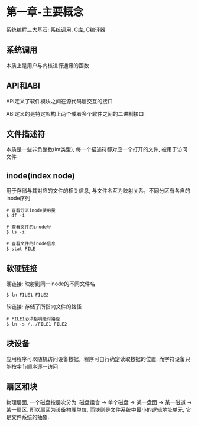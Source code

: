 # 第一章-主要概念

系统编程三大基石: 系统调用, C库, C编译器

## 系统调用

本质上是用户与内核进行通讯的函数

## API和ABI

API定义了软件模块之间在源代码层交互的接口

ABI定义的是特定架构上两个或者多个软件之间的二进制接口

## 文件描述符

本质是一些非负整数(int类型), 每一个描述符都对应一个打开的文件, 被用于访问文件

## inode(index node)

用于存储与其对应的文件的相关信息, 与文件名互为映射关系，不同分区有各自的inode序列


```shell
# 查看分区inode使用量
$ df -i

# 查看文件的inode号
$ ls -i

# 查看文件的inode信息
$ stat FILE
```

## 软硬链接

硬链接: 映射到同一inode的不同文件名

```shell
$ ln FILE1 FILE2
```

软链接: 存储了所指向文件的路径

```shell
# FILE1必须指明绝对路径
$ ln -s /../FILE1 FILE2
```

## 块设备

应用程序可以随机访问设备数据，程序可自行确定读取数据的位置. 而字符设备只能按字节顺序逐一访问

## 扇区和块

物理层面, 一个磁盘按层次分为: 磁盘组合 -> 单个磁盘 -> 某一盘面 -> 某一磁道 -> 某一扇区. 所以扇区为设备物理单位, 而块则是文件系统中最小的逻辑地址单元, 它是文件系统的抽象.
